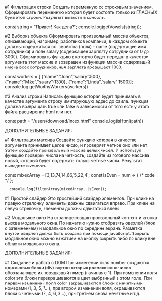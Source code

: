 #1 Фильтрация строки
Создать переменную со строковым значением. Сформировать переменную которая будет состоять только из ГЛАСНЫХ букв этой строки. Результат вывести в консоль.

const string = "Привет! Как дела?";
console.log(getVowels(string));   

#2 Выборка объекта
Сформировать произвольный массив объектов, описывающий, например, работников компании, в каждом объекте должны содержаться сл. свойства (поля) - name (содержащее имя сотрудника) и поле salary (содержащее зарплату сотрудника от 0 до 3000). Сформировать функцию в которую будет передан в качестве аргумента этот массив и возвращен из функции массив содержащий имена всех сотрудников, чья зарплата превышает 1000.

const workers = [
		{"name":"John","salary":500},
		{"name":"Mike","salary":1300},
		{"name":"Linda","salary":1500}];
console.log(getWorthyWorkers(workers))

#3 Анализ строки
Написать функцию которая будет принимать в качестве аргумента строку имитирующую адрес до файла. Функция должна возвращать true или false в зависимости от того есть у этого файла расширение html или нет.

const path = "/users/download/index.html"
console.log(isHtml(path))

ДОПОЛНИТЕЛЬНЫЕ ЗАДАНИЯ:

#1 Фильтрация массива
Создайте функцию которая в качестве аргумента принимает целое число, и проверяет четное оно или нет. Затем создайте произвольный массив целых чисел. И используя функцию проверки числа на четность, создайте из готового массива новый, который будет содержать только четные числа. Результат выведите в консоль.
 
 const mixedArray = [3,13,74,14,66,15,22,4];
      const isEven = num => { /* code */ };

      console.log(filterArray(mixedArray, isEven));
      
#1 Простой слайдер
Это простейший слайдер элементов. При клике на правую стрелочку, элементы должны сдвигаться вправо. При клике на левую стрелочку, элементы должны сдвигаться влево.

#2 Модальное окно
На странице создан произвольный контент и кнопка вызова модального окна. По нажатию нужно отобразить оверлей (блок с затемнением) и модальное окно по середине экрана. Разметка внутри оверлея должа быть создана при помощи javaScript. Закрыть модальное окно можно нажатием на кнопку закрыть либо по клику вне области модального окна.

ДОПОЛНИТЕЛЬНЫЕ ЗАДАНИЯ:

#1 Создание и работа с DOM
При изменении поля number создаются одинаковые блоки (div) внутри которых расположено число обозначающее их порядковый номер (начиная с 1). При изменении поля color эти блоки перекрашиваются в цвет выбранный в этом поле. При первом изменении поля color закрашиваются блоки с нечетными номерами (1, 3, 5, 7...), при втором изменении поля, окрашиваются блоки с четными (2, 4, 6, 8...), при третьем снова нечетные и т.д.
     
